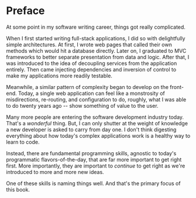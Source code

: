 # Preface

At some point in my software writing career, things got really complicated.

When I first started writing full-stack applications, I did so with delightfully simple architectures. At first, I wrote web pages that called their own methods which would hit a database directly. Later on, I graduated to MVC frameworks to better separate presentation from data and logic. After that, I was introduced to the idea of decoupling services from the application entirely. Then came injecting dependencies and inversion of control to make my applications more readily testable. 

Meanwhile, a similar pattern of complexity began to develop on the front-end. Today, a single web application can feel like a monstrosity of misdirections, re-routing, and configuration to do, roughly, what I was able to do twenty years ago -- show something of value to the user.

Many more people are entering the software development industry today. That's a _wonderful_ thing. But, I can only shutter at the weight of knowledge a new developer is asked to carry from day one. I don't think digesting everything about how today's complex applications work is a healthy way to learn to code.

Instead, there are fundamental programming skills, agnostic to today's programmatic flavors-of-the-day, that are far more important to get right first. More importantly, they are important to _continue_ to get right as we're introduced to more and more new ideas.

One of these skills is naming things well. And that's the primary focus of this book.

